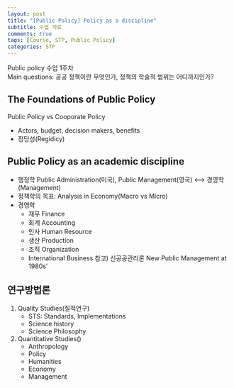 ```yaml
---
layout: post
title: "[Public Policy] Policy as a discipline"
subtitle: 수업 자료
comments: true
tags: [Course, STP, Public Policy]
categories: STP
--- 
```


Public policy 수업 1주차  
Main questions: 공공 정책이란 무엇인가, 정책의 학술적 범위는 어디까지인가?

## The Foundations of Public Policy
Public Policy vs Cooporate Policy
* Actors, budget, decision makers, benefits
* 정당성(Regidicy)

## Public Policy as an academic discipline
* 행정학 Public Administration(미국), Public Management(영국) <--> 경영학 (Management) 
* 정책학의 목표: Analysis in Economy(Macro vs Micro)
* 경영학 
	* 재무 Finance
	* 회계 Accounting
	* 인사 Human Resource
	* 생산 Production
	* 조직 Organization 
	* International Business 
참고) 신공공관리론 New Public Management at 1980s'

## 연구방법론 
1. Quality Studies(질적연구)
	* STS: Standards, Implementations
	* Science history
	* Science Philosophy
2. Quantitative Studies()
	* Anthropology
	* Policy
	* Humanities
	* Economy
	* Management
